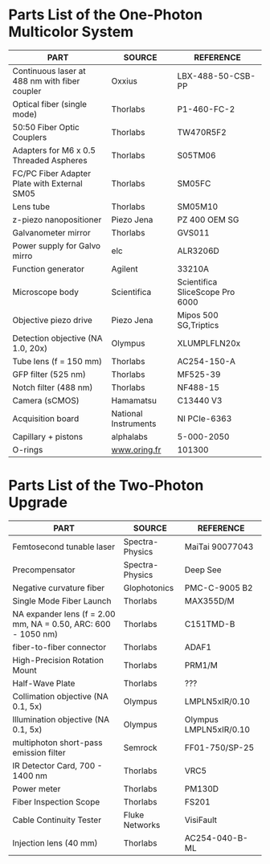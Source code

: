 # Parts List of the One-Photon Multicolor System

| PART                                                          | SOURCE               | REFERENCE                       |
|---------------------------------------------------------------|----------------------|---------------------------------|
| Continuous laser at 488 nm	with fiber coupler                | Oxxius               | LBX-488-50-CSB-PP               |
| Optical fiber (single mode)                                   | Thorlabs             | P1-460-FC-2                     |
| 50:50 Fiber Optic Couplers                                    | Thorlabs             | TW470R5F2                       |
| Adapters for M6 x 0.5 Threaded Aspheres                       | Thorlabs             | S05TM06                         |
| FC/PC Fiber Adapter Plate with External SM05                  | Thorlabs             | SM05FC                          |
| Lens tube                                                     | Thorlabs             | SM05M10                         |
| z-piezo nanopositioner                                        | Piezo Jena           | PZ 400 OEM SG                   |
| Galvanometer mirror                                           | Thorlabs             | GVS011                          |
| Power supply for Galvo mirro                                  | elc                  | ALR3206D                        |
| Function generator                                            | Agilent              | 33210A                          |
| Microscope body                                               | Scientifica          | Scientifica SliceScope Pro 6000 |
| Objective piezo drive                                         | Piezo Jena           | Mipos 500 SG,Triptics           |
| Detection objective (NA 1.0, 20x)                             | Olympus              | XLUMPLFLN20x                    |
| Tube lens (f = 150 mm)                                        | Thorlabs             | AC254-150-A                     |
| GFP filter (525 nm)                                           | Thorlabs             | MF525-39                        |
| Notch filter (488 nm)                                         | Thorlabs             | NF488-15                        |
| Camera (sCMOS)                                                | Hamamatsu            | C13440 V3                       |
| Acquisition board                                             | National Instruments | NI PCIe-6363                    |
| Capillary + pistons                                           | alphalabs            | 5-000-2050                      |
| O-rings                                                       | www.oring.fr         | 101300                          |

# Parts List of the Two-Photon Upgrade

| PART                                                          | SOURCE               | REFERENCE                       |
|---------------------------------------------------------------|----------------------|---------------------------------|
| Femtosecond tunable laser                                     | Spectra-Physics      | MaiTai 90077043                 |
| Precompensator                                                | Spectra-Physics      | Deep See                        |
| Negative curvature fiber                                      | Glophotonics         | PMC-C-9005 B2                   |
| Single Mode Fiber Launch                                      | Thorlabs             | MAX355D/M                       |
| NA expander lens (f = 2.00 mm, NA = 0.50, ARC: 600 - 1050 nm) | Thorlabs             | C151TMD-B                       |
| fiber-to-fiber connector                                      | Thorlabs             | ADAF1                           |
| High-Precision Rotation Mount                                 | Thorlabs             | PRM1/M                          |
| Half-Wave Plate                                               | Thorlabs             | ???                             |
| Collimation objective (NA 0.1, 5x)                            | Olympus              | LMPLN5xIR/0.10                  |
| Illumination objective (NA 0.1, 5x)                           | Olympus              | Olympus LMPLN5xIR/0.10          |
| multiphoton short-pass emission filter                        | Semrock              | FF01-750/SP-25                  |
| IR Detector Card, 700 - 1400 nm                               | Thorlabs             | VRC5                            |
| Power meter                                                   | Thorlabs             | PM130D                          |
| Fiber Inspection Scope                                        | Thorlabs             | FS201                           |
| Cable Continuity Tester                                       | Fluke Networks       | VisiFault                       |
| Injection lens (40 mm)                                        | Thorlabs             | AC254-040-B-ML                  |










